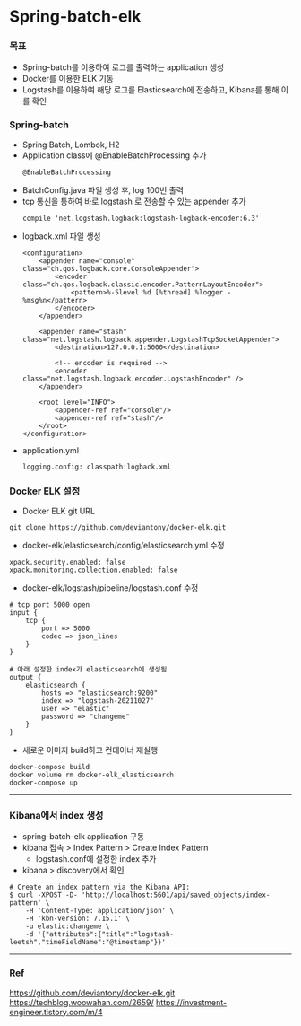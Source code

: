 # Spring-batch-elk

### 목표
- Spring-batch를 이용하여 로그를 출력하는 application 생성
- Docker를 이용한 ELK 기동
- Logstash를 이용하여 해당 로그를 Elasticsearch에 전송하고, Kibana를 통해 이를 확인

### Spring-batch
- Spring Batch, Lombok, H2
- Application class에 @EnableBatchProcessing 추가
    ```
    @EnableBatchProcessing
    ```
- BatchConfig.java 파일 생성 후, log 100번 출력
- tcp 통신을 통하여 바로 logstash 로 전송할 수 있는 appender 추가
    ```
    compile 'net.logstash.logback:logstash-logback-encoder:6.3'
    ```
- logback.xml 파일 생성
    ```
    <configuration>
        <appender name="console" class="ch.qos.logback.core.ConsoleAppender">
            <encoder class="ch.qos.logback.classic.encoder.PatternLayoutEncoder">
                <pattern>%-5level %d [%thread] %logger - %msg%n</pattern>
            </encoder>
        </appender>
    
        <appender name="stash" class="net.logstash.logback.appender.LogstashTcpSocketAppender">
            <destination>127.0.0.1:5000</destination>
    
            <!-- encoder is required -->
            <encoder class="net.logstash.logback.encoder.LogstashEncoder" />
        </appender>
    
        <root level="INFO">
            <appender-ref ref="console"/>
            <appender-ref ref="stash"/>
        </root>
    </configuration>
    ```
- application.yml
    ```
    logging.config: classpath:logback.xml
    ```

### Docker ELK 설정
- Docker ELK git URL
```
git clone https://github.com/deviantony/docker-elk.git
```

- docker-elk/elasticsearch/config/elasticsearch.yml 수정
```
xpack.security.enabled: false
xpack.monitoring.collection.enabled: false
```

- docker-elk/logstash/pipeline/logstash.conf 수정
```
# tcp port 5000 open
input {
	tcp {
		port => 5000
		codec => json_lines
	}
}

# 아래 설정한 index가 elasticsearch에 생성됨
output {
	elasticsearch {
		hosts => "elasticsearch:9200"
		index => "logstash-20211027"
		user => "elastic"
		password => "changeme"
	}
}
```

- 새로운 이미지 build하고 컨테이너 재실행
```
docker-compose build
docker volume rm docker-elk_elasticsearch
docker-compose up
```
***

### Kibana에서 index 생성

- spring-batch-elk application 구동
- kibana 접속 > Index Pattern > Create Index Pattern
    - logstash.conf에 설정한 index 추가
- kibana > discovery에서 확인
```
# Create an index pattern via the Kibana API:
$ curl -XPOST -D- 'http://localhost:5601/api/saved_objects/index-pattern' \
    -H 'Content-Type: application/json' \
    -H 'kbn-version: 7.15.1' \
    -u elastic:changeme \
    -d '{"attributes":{"title":"logstash-leetsh","timeFieldName":"@timestamp"}}'
```

***
### Ref

https://github.com/deviantony/docker-elk.git
https://techblog.woowahan.com/2659/
https://investment-engineer.tistory.com/m/4
